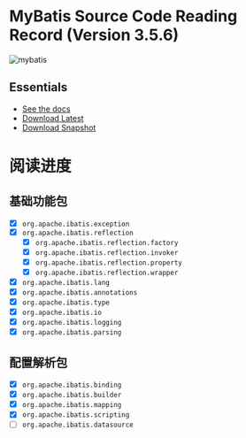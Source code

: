 MyBatis Source Code Reading Record (Version 3.5.6)
=====================================

![mybatis](http://mybatis.github.io/images/mybatis-logo.png)

Essentials
----------
* [See the docs](http://mybatis.github.io/mybatis-3)
* [Download Latest](https://github.com/mybatis/mybatis-3/releases)
* [Download Snapshot](https://oss.sonatype.org/content/repositories/snapshots/org/mybatis/mybatis/)


阅读进度
====
基础功能包
------
 - [X] `org.apache.ibatis.exception` 
 - [X] `org.apache.ibatis.reflection`
    - [X] `org.apache.ibatis.reflection.factory`
    - [X] `org.apache.ibatis.reflection.invoker`
    - [X] `org.apache.ibatis.reflection.property`
    - [X] `org.apache.ibatis.reflection.wrapper`
 - [X] `org.apache.ibatis.lang`    
 - [X] `org.apache.ibatis.annotations`    
 - [X] `org.apache.ibatis.type`    
 - [X] `org.apache.ibatis.io`    
 - [X] `org.apache.ibatis.logging`    
 - [X] `org.apache.ibatis.parsing`    
 
配置解析包
------
- [X] `org.apache.ibatis.binding`
- [X] `org.apache.ibatis.builder`
- [X] `org.apache.ibatis.mapping`
- [X] `org.apache.ibatis.scripting`
- [ ] `org.apache.ibatis.datasource`